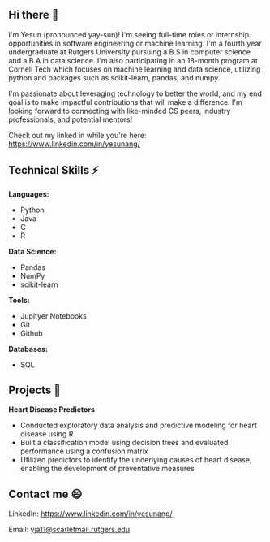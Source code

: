 ## Hi there 👋
I'm Yesun (pronounced yay-sun)! I'm seeing full-time roles or internship opportunities in software engineering or machine learning. I'm a fourth year undergraduate at Rutgers University pursuing a B.S in computer science and a B.A in data science. I'm also participating in an 18-month program at Cornell Tech which focuses on machine learning and data science, utilizing python and packages such as scikit-learn, pandas, and numpy. 

I'm passionate about leveraging technology to better the world, and my end goal is to make impactful contributions that will make a difference. I'm looking forward to connecting with like-minded CS peers, industry professionals, and potential mentors! 

Check out my linked in while you're here: https://www.linkedin.com/in/yesunang/

## Technical Skills ⚡
**Languages:**
- Python
- Java
- C
- R
  
**Data Science:**
- Pandas
- NumPy
- scikit-learn
  
**Tools:**
- Jupityer Notebooks
- Git
- Github
  
**Databases:**
- SQL

## Projects 🔭

**Heart Disease Predictors**									                     
- Conducted exploratory data analysis and predictive modeling for heart disease using R
- Built a classification model using decision trees and evaluated performance using a confusion matrix
- Utilized predictors to identify the underlying causes of heart disease, enabling the development of preventative measures

## Contact me 😄
LinkedIn: https://www.linkedin.com/in/yesunang/

Email: yja11@scarletmail.rutgers.edu

<!--
**yesun-ang/yesun-ang** is a ✨ _special_ ✨ repository because its `README.md` (this file) appears on your GitHub profile.

Here are some ideas to get you started:

- 🔭 I’m currently working on ...
- 🌱 I’m currently learning ...
- 👯 I’m looking to collaborate on ...
- 🤔 I’m looking for help with ...
- 💬 Ask me about ...
- 📫 How to reach me: ...
- 😄 Pronouns: ...
- ⚡ Fun fact: ...
-->
